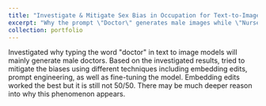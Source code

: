 ```yaml
---
title: "Investigate & Mitigate Sex Bias in Occupation for Text-to-Image Models"
excerpt: "Why the prompt \"Doctor\" generates male images while \"Nurse\" generate female images?<br/><img src='/images/289g.png'>"
collection: portfolio
---
```


Investigated why typing the word "doctor" in text to image models will mainly generate male doctors. Based on the investigated results, tried to mitigate the biases using different techniques including embedding edits, prompt engineering, as well as fine-tuning the model. Embedding edits worked the best but it is still not 50/50. There may be much deeper reason into why this phenomenon appears. 